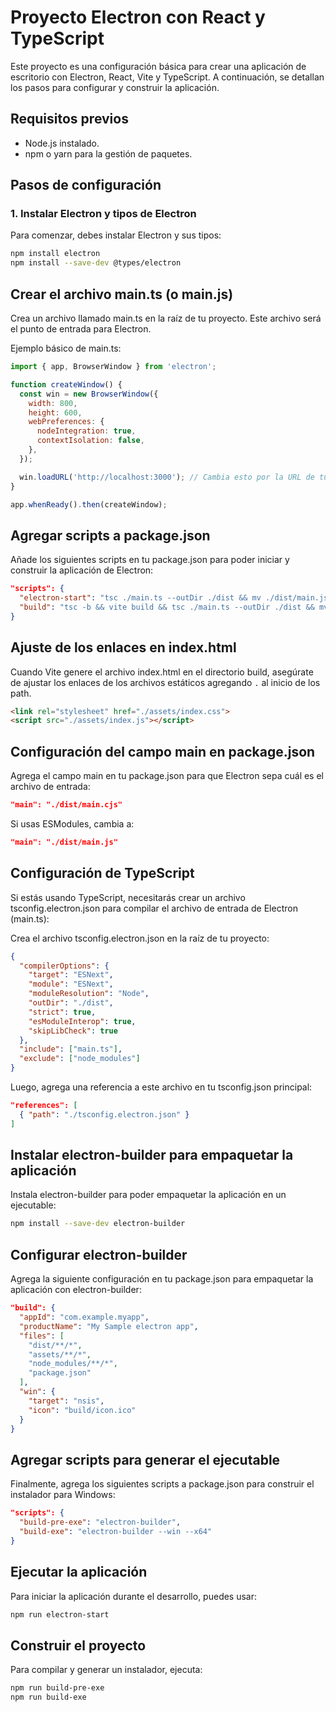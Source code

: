 # Proyecto Electron con React y TypeScript

Este proyecto es una configuración básica para crear una aplicación de escritorio con Electron, React, Vite y TypeScript. A continuación, se detallan los pasos para configurar y construir la aplicación.

## Requisitos previos

- Node.js instalado.
- npm o yarn para la gestión de paquetes.

## Pasos de configuración

### 1. Instalar Electron y tipos de Electron

Para comenzar, debes instalar Electron y sus tipos:

```bash
npm install electron
npm install --save-dev @types/electron
```

## Crear el archivo main.ts (o main.js)
Crea un archivo llamado main.ts en la raíz de tu proyecto. Este archivo será el punto de entrada para Electron.

Ejemplo básico de main.ts:

```javascript
import { app, BrowserWindow } from 'electron';

function createWindow() {
  const win = new BrowserWindow({
    width: 800,
    height: 600,
    webPreferences: {
      nodeIntegration: true,
      contextIsolation: false,
    },
  });

  win.loadURL('http://localhost:3000'); // Cambia esto por la URL de tu servidor Vite
}

app.whenReady().then(createWindow);

```

## Agregar scripts a package.json
Añade los siguientes scripts en tu package.json para poder iniciar y construir la aplicación de Electron:

```json
"scripts": {
  "electron-start": "tsc ./main.ts --outDir ./dist && mv ./dist/main.js ./dist/main.cjs &&  electron ./dist/main.cjs",
  "build": "tsc -b && vite build && tsc ./main.ts --outDir ./dist && mv ./dist/main.js ./dist/main.cjs",
}
```

## Ajuste de los enlaces en index.html
Cuando Vite genere el archivo index.html en el directorio build, asegúrate de ajustar los enlaces de los archivos estáticos agregando ``.`` al inicio de los path.
```html
<link rel="stylesheet" href="./assets/index.css">
<script src="./assets/index.js"></script>
```

## Configuración del campo main en package.json
Agrega el campo main en tu package.json para que Electron sepa cuál es el archivo de entrada:
```json
"main": "./dist/main.cjs"
```
Si usas ESModules, cambia a:
```json
"main": "./dist/main.js"
```

## Configuración de TypeScript
Si estás usando TypeScript, necesitarás crear un archivo tsconfig.electron.json para compilar el archivo de entrada de Electron (main.ts):

Crea el archivo tsconfig.electron.json en la raíz de tu proyecto:
```json
{
  "compilerOptions": {
    "target": "ESNext",
    "module": "ESNext",
    "moduleResolution": "Node",
    "outDir": "./dist",
    "strict": true,
    "esModuleInterop": true,
    "skipLibCheck": true
  },
  "include": ["main.ts"],
  "exclude": ["node_modules"]
}
```
Luego, agrega una referencia a este archivo en tu tsconfig.json principal:

```json
"references": [
  { "path": "./tsconfig.electron.json" }
]
```

## Instalar electron-builder para empaquetar la aplicación
Instala electron-builder para poder empaquetar la aplicación en un ejecutable:
```bash
npm install --save-dev electron-builder
```

## Configurar electron-builder
Agrega la siguiente configuración en tu package.json para empaquetar la aplicación con electron-builder:
```json
"build": {
  "appId": "com.example.myapp",
  "productName": "My Sample electron app",
  "files": [
    "dist/**/*",
    "assets/**/*",
    "node_modules/**/*",
    "package.json"
  ],
  "win": {
    "target": "nsis",
    "icon": "build/icon.ico"
  }
}
```

## Agregar scripts para generar el ejecutable
Finalmente, agrega los siguientes scripts a package.json para construir el instalador para Windows:
```json
"scripts": {
  "build-pre-exe": "electron-builder",
  "build-exe": "electron-builder --win --x64"
}
```

## Ejecutar la aplicación
Para iniciar la aplicación durante el desarrollo, puedes usar:
```bash
npm run electron-start
```

##  Construir el proyecto
Para compilar y generar un instalador, ejecuta:
```bash
npm run build-pre-exe
npm run build-exe
```